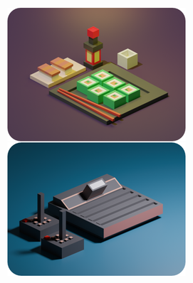 ![Sushi](docs/images/sushi-blocky-frame-small.png "Sushi in blocky style")
![Atari 2600](docs/images/atari2600-blocky-frame-small.png "Atari 2600 Console in blocky style")